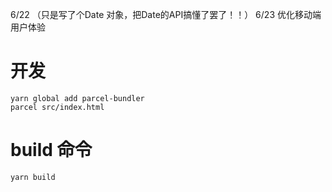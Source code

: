 6/22 （只是写了个Date 对象，把Date的API搞懂了罢了！！）
6/23 优化移动端用户体验
# 开发

```
yarn global add parcel-bundler
parcel src/index.html
```



# build 命令

```
yarn build
```


